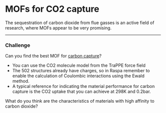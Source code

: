# MOFs for CO2 capture

The sequestration of carbon dioxide from flue gasses is an active field of research,
where MOFs appear to be very promising.

---
### Challenge

Can you find the best MOF for [carbon capture](https://en.wikipedia.org/wiki/Carbon_capture_and_storage)?

* You can use the CO2 molecule model from the TraPPE force field
* The 502 structures already have charges, so in Raspa remember to enable
  the calculation of Coulombic interactions using the Ewald method.
* A typical reference for indicating the material performance for carbon capture is the
  CO2 uptake that you can achieve at 298K and 0.2bar.

What do you think are the characteristics of materials with high affinity to carbon dioxide?
